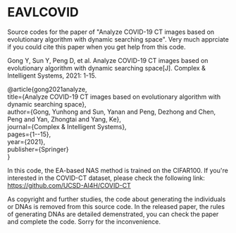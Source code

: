 # EAVLCOVID

Source codes for the paper of "Analyze COVID-19 CT images based on evolutionary algorithm with dynamic searching space". Very much apprciate if you could cite this paper when you get help from this code.

Gong Y, Sun Y, Peng D, et al. Analyze COVID-19 CT images based on evolutionary algorithm with dynamic searching space[J]. Complex & Intelligent Systems, 2021: 1-15.

@article{gong2021analyze,  
  title={Analyze COVID-19 CT images based on evolutionary algorithm with dynamic searching space},  
  author={Gong, Yunhong and Sun, Yanan and Peng, Dezhong and Chen, Peng and Yan, Zhongtai and Yang, Ke},  
  journal={Complex \& Intelligent Systems},  
  pages={1--15},  
  year={2021},  
  publisher={Springer}  
}

In this code, the EA-based NAS method is trained on the CIFAR100. If you're interested in the COVID-CT dataset, please check the following link: https://github.com/UCSD-AI4H/COVID-CT

As copyright and further studies, the code about generating the individuals or DNAs is removed from this source code. In the released paper, the rules of generating DNAs are detailed demenstrated, you can check the paper and complete the code. Sorry for the inconvenience.
